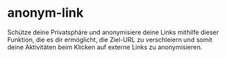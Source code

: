 # anonym-link
Schütze deine Privatsphäre und anonymisiere deine Links mithilfe dieser Funktion, die es dir ermöglicht, die Ziel-URL zu verschleiern und somit deine Aktivitäten beim Klicken auf externe Links zu anonymisieren.
